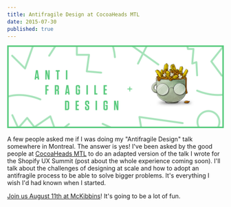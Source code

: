 ```yaml
---
title: Antifragile Design at CocoaHeads MTL
date: 2015-07-30
published: true
---
```


![](./antifragile.jpg)

A few people asked me if I was doing my "Antifragile Design" talk somewhere in Montreal. The answer is yes! I've been asked by the good people at [CocoaHeads MTL](http://cocoaheadsmtl.com) to do an adapted version of the talk I wrote for the Shopify UX Summit (post about the whole experience coming soon). I'll talk about the challenges of designing at scale and how to adopt an antifragile process to be able to solve bigger problems. It's everything I wish I'd had known when I started.

[Join us August 11th at McKibbins](http://www.meetup.com/fr/CocoaHeads-Montreal/events/224056239/)! It's going to be a lot of fun.
